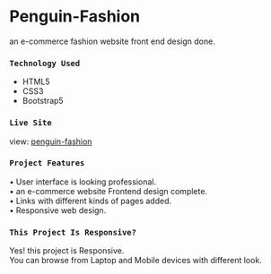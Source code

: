 # Penguin-Fashion

an e-commerce fashion website front end design done.
### `Technology Used`

- HTML5 
- CSS3
- Bootstrap5

### `Live Site`

view: [penguin-fashion](https://samiul-sheikh.github.io/Penguin-Fashion/)

### `Project Features`
• User interface is looking professional.\
• an e-commerce website Frontend design complete.\
• Links with different kinds of pages added. \
• Responsive web design.

### `This Project Is Responsive?`

Yes! this project is Responsive. \
You can browse from Laptop and Mobile devices with different look.